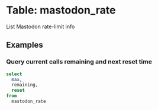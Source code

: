 # Table: mastodon_rate

List Mastodon rate-limit info

## Examples

### Query current calls remaining and next reset time

```sql
select
  max,
  remaining,
  reset
from
  mastodon_rate
```
